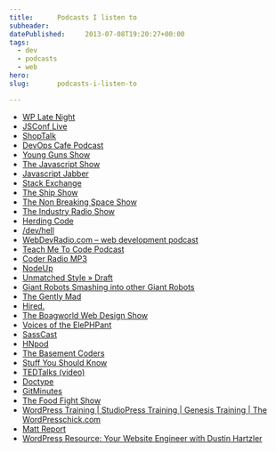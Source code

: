 ```yaml
---
title:      Podcasts I listen to
subheader:  
datePublished:     2013-07-08T19:20:27+00:00
tags:
  - dev
  - podcasts
  - web
hero:       
slug:       podcasts-i-listen-to

---
```



<ul>
<li><a href="http://feeds.feedburner.com/wplatenight">WP Late Night</a></li>
<li><a href="http://feeds.feedburner.com/JsconfLive">JSConf Live</a></li>
<li><a href="http://shoptalkshow.com/feed/podcast/">ShopTalk</a></li>
<li><a href="http://devopscafe.libsyn.com/rss">DevOps Cafe Podcast</a></li>
<li><a href="http://feeds.feedburner.com/younggunsshow">Young Guns Show</a></li>
<li><a href="http://feeds.feedburner.com/the-javascript-show">The Javascript Show</a></li>
<li><a href="http://feeds.feedburner.com/JavascriptJabber">Javascript Jabber</a></li>
<li><a href="http://feeds.soundcloud.com/users/4273388-stack-exchange/tracks">Stack Exchange</a></li>
<li><a href="http://theshipshow.com/podcast.xml">The Ship Show</a></li>
<li><a href="http://feeds.feedburner.com/nbsp-new">The Non Breaking Space Show</a></li>
<li><a href="http://feeds.feedburner.com/theindustryradio">The Industry Radio Show</a></li>
<li><a href="http://feeds.feedburner.com/herdingCode">Herding Code</a></li>
<li><a href="http://feeds.feedburner.com/devhell-podcast">/dev/hell</a></li>
<li><a href="http://feeds.feedburner.com/WebdevradioPodcastHome">WebDevRadio.com &#8211; web development podcast</a></li>
<li><a href="http://feeds.feedburner.com/RailsCoach">Teach Me To Code Podcast</a></li>
<li><a href="http://feeds.FeedBurner.com/coderradiomp3">Coder Radio MP3</a></li>
<li><a href="http://feeds.feedburner.com/NodeUp">NodeUp</a></li>
<li><a href="http://feeds.feedburner.com/umsdraft">Unmatched Style » Draft</a></li>
<li><a href="http://feeds.feedburner.com/thoughtbot/wdpM">Giant Robots Smashing into other Giant Robots</a></li>
<li><a href="http://feeds.feedburner.com/thegentlymad">The Gently Mad</a></li>
<li><a href="http://hired.fm/rss.xml">Hired.</a></li>
<li><a href="http://feeds.feedburner.com/boagworldpodcast">The Boagworld Web Design Show</a></li>
<li><a href="http://voicesoftheelephpant.com/feed/podcast/">Voices of the ElePHPant</a></li>
<li><a href="http://sasscast.podbean.com/feed">SassCast</a></li>
<li><a href="http://hnpod.com/episodes.rss">HNpod</a></li>
<li><a href="http://basementcoders.com/?feed=podcast">The Basement Coders</a></li>
<li><a href="http://netstorage.discovery.com/DMC-FEEDS/xml/Stuff_You_Should_Know06252008_105853.xml">Stuff You Should Know</a></li>
<li><a href="http://feeds.feedburner.com/tedtalks_video">TEDTalks (video)</a></li>
<li><a href="http://doctype.tv/rss">Doctype</a></li>
<li><a href="http://feeds.gitminutes.com/gitminutes-podcast">GitMinutes</a></li>
<li><a href="http://feeds.feedburner.com/TheFoodFightShow">The Food Fight Show</a></li>
<li><a href="http://thewpchick.com/feed/">WordPress Training | StudioPress Training | Genesis Training | The WordPresschick.com</a></li>
<li><a href="http://mattreport.com/feed/">Matt Report</a></li>
<li><a href="http://yourwebsiteengineer.com/feed/">WordPress Resource: Your Website Engineer with Dustin Hartzler</a></li>
</ul>

